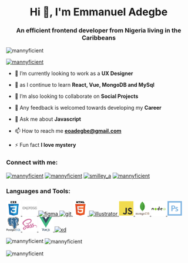 <h1 align="center">Hi 👋, I'm Emmanuel Adegbe</h1>
<h3 align="center">An efficient frontend developer from Nigeria living in the Caribbeans</h3>

<p align="left"> <img src="https://komarev.com/ghpvc/?username=mannyficient&label=Profile%20views&color=0e75b6&style=flat" alt="mannyficient" /> </p>

<p align="left"> <a href="https://twitter.com/mannyficient" target="blank"><img src="https://img.shields.io/twitter/follow/mannyficient?logo=twitter&style=for-the-badge" alt="mannyficient" /></a> </p>

- 🔭 I’m currently looking to work as a **UX Designer**

- 🌱 as I continue to learn **React, Vue, MongoDB and MySql**

- 👯 I’m also looking to collaborate on **Social Projects**

- 🤝 Any feedback is welcomed towards developing my **Career**

<!-- - 👨‍💻 All of my projects are available at [https://github.com/mannyficient/PersonalSite](https://github.com/mannyficient/PersonalSite) -->

<!-- - 📝 I regularly write articles on [-](-) -->

- 💬 Ask me about **Javascript**

- 📫 How to reach me **eoadegbe@gmail.com**

- ⚡ Fun fact **I love mystery**

<h3 align="left">Connect with me:</h3>
<p align="left">
<a href="https://twitter.com/mannyficient" target="blank"><img align="center" src="https://raw.githubusercontent.com/rahuldkjain/github-profile-readme-generator/master/src/images/icons/Social/twitter.svg" alt="mannyficient" height="30" width="40" /></a>
<a href="https://linkedin.com/in/mannyficient" target="blank"><img align="center" src="https://raw.githubusercontent.com/rahuldkjain/github-profile-readme-generator/master/src/images/icons/Social/linked-in-alt.svg" alt="mannyficient" height="30" width="40" /></a>
<a href="https://instagram.com/smilley_a" target="blank"><img align="center" src="https://raw.githubusercontent.com/rahuldkjain/github-profile-readme-generator/master/src/images/icons/Social/instagram.svg" alt="smilley_a" height="30" width="40" /></a>
<a href="https://www.behance.net/mannyficient" target="blank"><img align="center" src="https://raw.githubusercontent.com/rahuldkjain/github-profile-readme-generator/master/src/images/icons/Social/behance.svg" alt="mannyficient" height="30" width="40" /></a>
</p>

<h3 align="left">Languages and Tools:</h3>
<p align="left"> <a href="https://www.w3schools.com/css/" target="_blank"> <img src="https://raw.githubusercontent.com/devicons/devicon/master/icons/css3/css3-original-wordmark.svg" alt="css3" width="40" height="40"/> </a> <a href="https://expressjs.com" target="_blank"> <img src="https://raw.githubusercontent.com/devicons/devicon/master/icons/express/express-original-wordmark.svg" alt="express" width="40" height="40"/> </a> <a href="https://www.figma.com/" target="_blank"> <img src="https://www.vectorlogo.zone/logos/figma/figma-icon.svg" alt="figma" width="40" height="40"/> </a> <a href="https://git-scm.com/" target="_blank"> <img src="https://www.vectorlogo.zone/logos/git-scm/git-scm-icon.svg" alt="git" width="40" height="40"/> </a> <a href="https://www.w3.org/html/" target="_blank"> <img src="https://raw.githubusercontent.com/devicons/devicon/master/icons/html5/html5-original-wordmark.svg" alt="html5" width="40" height="40"/> </a> <a href="https://www.adobe.com/in/products/illustrator.html" target="_blank"> <img src="https://www.vectorlogo.zone/logos/adobe_illustrator/adobe_illustrator-icon.svg" alt="illustrator" width="40" height="40"/> </a> <a href="https://developer.mozilla.org/en-US/docs/Web/JavaScript" target="_blank"> <img src="https://raw.githubusercontent.com/devicons/devicon/master/icons/javascript/javascript-original.svg" alt="javascript" width="40" height="40"/> </a> <a href="https://www.mongodb.com/" target="_blank"> <img src="https://raw.githubusercontent.com/devicons/devicon/master/icons/mongodb/mongodb-original-wordmark.svg" alt="mongodb" width="40" height="40"/> </a> <a href="https://nodejs.org" target="_blank"> <img src="https://raw.githubusercontent.com/devicons/devicon/master/icons/nodejs/nodejs-original-wordmark.svg" alt="nodejs" width="40" height="40"/> </a> <a href="https://www.photoshop.com/en" target="_blank"> <img src="https://raw.githubusercontent.com/devicons/devicon/master/icons/photoshop/photoshop-line.svg" alt="photoshop" width="40" height="40"/> </a> <a href="https://www.postgresql.org" target="_blank"> <img src="https://raw.githubusercontent.com/devicons/devicon/master/icons/postgresql/postgresql-original-wordmark.svg" alt="postgresql" width="40" height="40"/> </a> <a href="https://sass-lang.com" target="_blank"> <img src="https://raw.githubusercontent.com/devicons/devicon/master/icons/sass/sass-original.svg" alt="sass" width="40" height="40"/> </a> <a href="https://vuejs.org/" target="_blank"> <img src="https://raw.githubusercontent.com/devicons/devicon/master/icons/vuejs/vuejs-original-wordmark.svg" alt="vuejs" width="40" height="40"/> </a> <a href="https://www.adobe.com/products/xd.html" target="_blank"> <img src="https://cdn.worldvectorlogo.com/logos/adobe-xd.svg" alt="xd" width="40" height="40"/> </a> </p>

<p><img align="left" src="https://github-readme-stats.vercel.app/api/top-langs?username=mannyficient&show_icons=true&locale=en&layout=compact" alt="mannyficient" /></p>

<p>&nbsp;<img align="center" src="https://github-readme-stats.vercel.app/api?username=mannyficient&show_icons=true&locale=en" alt="mannyficient" /></p>

<p><img align="center" src="https://github-readme-streak-stats.herokuapp.com/?user=mannyficient&" alt="mannyficient" /></p>

